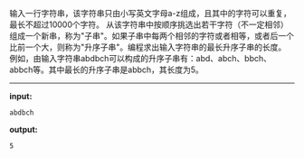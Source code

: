 输入一行字符串，该字符串只由小写英文字母a-z组成，且其中的字符可以重复，最长不超过10000个字符。
从该字符串中按顺序挑选出若干字符（不一定相邻）组成一个新串，称为"子串"。如果子串中每两个相邻的字符或者相等，或者后一个比前一个大，则称为"升序子串"。编程求出输入字符串的最长升序子串的长度。
例如，由输入字符串abdbch可以构成的升序子串有：abd、abch、bbch、abbch等。其中最长的升序子串是abbch，其长度为5。
****
**input:**
```
abdbch
```
**output:**
```
5
```

